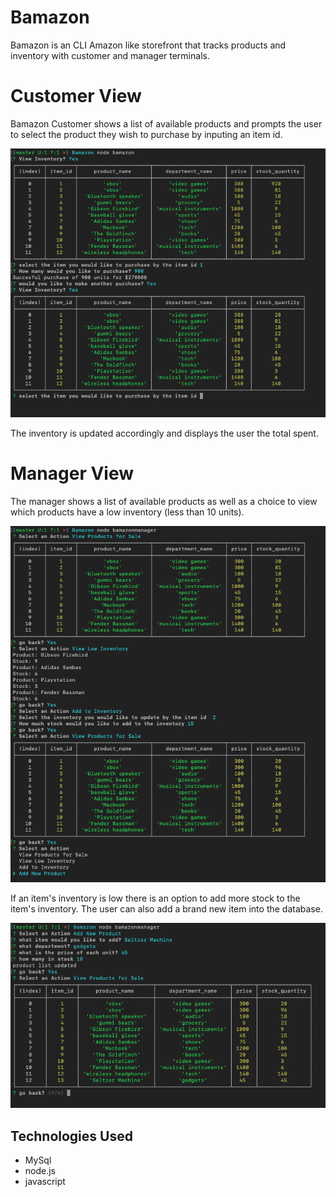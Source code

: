 # Bamazon
Bamazon is an CLI Amazon like storefront that tracks products and inventory with customer and manager terminals.

# Customer View
Bamazon Customer shows a list of available products and prompts the user to select the product they wish to purchase by inputing an item id.  

![bamazon](bamazon.png)

The inventory is updated accordingly and displays the user the total spent.  

# Manager View
The manager shows a list of available products as well as a choice to view which products have a low inventory (less than 10 units).

![bamazonManager](bamazonmanager.png)

If an item's inventory is low there is an option to add more stock to the item's inventory.  The user can also add a brand new item into the database. 

![bamazonManage](bamazonmanager2.png)

## Technologies Used
- MySql 
- node.js 
- javascript 
